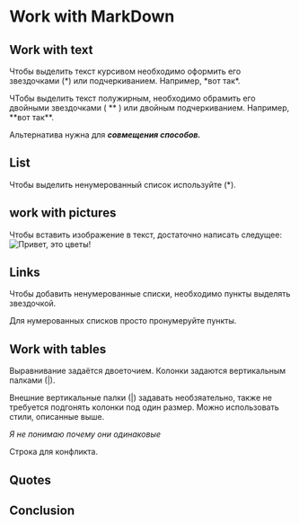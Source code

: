 # Work with MarkDown

## Work with text

Чтобы выделить текст курсивом необходимо оформить его звездочками (*) или подчеркиванием. Например, *вот так\*.

ЧТобы выделить текст полужирным, необходимо обрамить его двойными звездочками ( ** ) или двойным подчеркиванием. Например, **вот так\*\*.

Альтернатива нужна для _**совмещения способов.**_

## List

Чтобы выделить ненумерованный список используйте (\*).

## work with pictures

Чтобы вставить изображение в текст, достаточно написать следущее: ![Привет, это цветы!](IMG_4372.JPG)

## Links

Чтобы добавить ненумерованные списки, необходимо пункты выделять звездочкой.

Для нумерованных списков просто пронумеруйте пункты.

## Work with tables

Выравнивание задаётся двоеточием. Колонки задаются вертикальным палками (|).

Внешние вертикальные палки (|) задавать необзяательно, также не требуется подгонять колонки под один размер. Можно использовать стили, описанные выше.

_Я не понимаю почему они одинаковые_

Строка для конфликта.

## Quotes

## Conclusion
